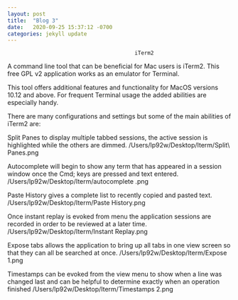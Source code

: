 ```yaml
---
layout: post
title:  "Blog 3"
date:   2020-09-25 15:37:12 -0700
categories: jekyll update
---
```


                                            iTerm2


A  command line tool that can be beneficial for Mac users is iTerm2. This free GPL v2 application works as an emulator for Terminal.

This tool offers additional features and functionality for MacOS versions 10.12 and above. For frequent Terminal usage the added abilities are especially handy.

There are many configurations and settings but some of the main abilities of iTerm2 are:



Split Panes to display multiple tabbed sessions, the active session is highlighted while the others are dimmed. 
/Users/lp92w/Desktop/Iterm/Split\ Panes.png 



Autocomplete will begin to show any term that has appeared in a session window once the Cmd; keys are pressed and text entered. 
/Users/lp92w/Desktop/Iterm/autocomplete .png



Paste History gives a complete list to recently copied and pasted text.
/Users/lp92w/Desktop/Iterm/Paste History.png



Once instant replay is evoked from menu the application sessions are recorded in order to be reviewed at a later time.
/Users/lp92w/Desktop/Iterm/Instant Replay.png



Expose tabs allows the application to bring up all tabs in one view screen so that they can all be searched at once. 
/Users/lp92w/Desktop/Iterm/Expose 1.png



Timestamps can be evoked from the view menu to show when a line was changed last and can be helpful to determine exactly when an operation finished
/Users/lp92w/Desktop/Iterm/Timestamps 2.png
